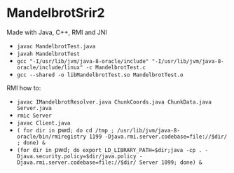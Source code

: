 # MandelbrotSrir2

Made with Java, C++, RMI and JNI

* `javac MandelbrotTest.java`
* `javah MandelbrotTest`
* `gcc "-I/usr/lib/jvm/java-8-oracle/include" "-I/usr/lib/jvm/java-8-oracle/include/linux" -c MandelbrotTest.c`
* `gcc --shared -o libMandelbrotTest.so MandelbrotTest.o`

RMI how to:
* `javac IMandelbrotResolver.java ChunkCoords.java ChunkData.java Server.java`
* `rmic Server`
* `javac Client.java`
* `( for dir in `pwd`; do cd /tmp ; /usr/lib/jvm/java-8-oracle/bin/rmiregistry 1199 -Djava.rmi.server.codebase=file://$dir/ ; done) &`
* `(for dir in `pwd`; do export LD_LIBRARY_PATH=$dir;java -cp . -Djava.security.policy=$dir/java.policy -Djava.rmi.server.codebase=file://$dir/ Server 1099; done) &`
